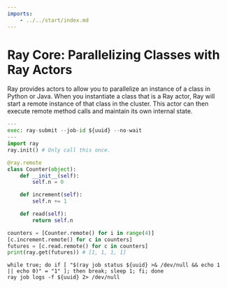 ```yaml
---
imports:
    - ../../start/index.md
---
```


# Ray Core: Parallelizing Classes with Ray Actors

Ray provides actors to allow you to parallelize an instance of a class in Python or Java. When you instantiate a class that is a Ray actor, Ray will start a remote instance of that class in the cluster. This actor can then execute remote method calls and maintain its own internal state.

```python
---
exec: ray-submit --job-id ${uuid} --no-wait
---
import ray
ray.init() # Only call this once.

@ray.remote
class Counter(object):
    def __init__(self):
        self.n = 0

    def increment(self):
        self.n += 1

    def read(self):
        return self.n

counters = [Counter.remote() for i in range(4)]
[c.increment.remote() for c in counters]
futures = [c.read.remote() for c in counters]
print(ray.get(futures)) # [1, 1, 1, 1]
```

```shell
while true; do if [ "$(ray job status ${uuid} >& /dev/null && echo 1 || echo 0)" = "1" ]; then break; sleep 1; fi; done
ray job logs -f ${uuid} 2> /dev/null
```
